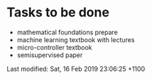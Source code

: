 # Tasks to be done

* mathematical foundations prepare
* machine learning textbook with lectures
* micro-controller textbook
* semisupervised paper




Last modified: Sat, 16 Feb 2019 23:06:25 +1100
